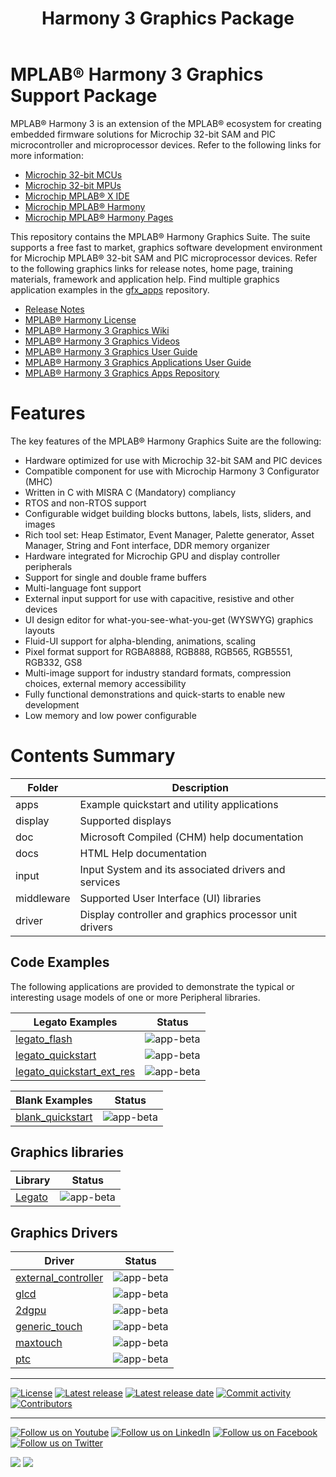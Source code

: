 ﻿---
title: Harmony 3 Graphics Package
nav_order: 1
---
# MPLAB® Harmony 3 Graphics Support Package

MPLAB® Harmony 3 is an extension of the MPLAB® ecosystem for creating
embedded firmware solutions for Microchip 32-bit SAM and PIC microcontroller
and microprocessor devices.  Refer to the following links for more information:
 - [Microchip 32-bit MCUs](https://www.microchip.com/design-centers/32-bit)
 - [Microchip 32-bit MPUs](https://www.microchip.com/design-centers/32-bit-mpus)
 - [Microchip MPLAB® X IDE](https://www.microchip.com/mplab/mplab-x-ide)
 - [Microchip MPLAB® Harmony](https://www.microchip.com/mplab/mplab-harmony)
 - [Microchip MPLAB® Harmony Pages](https://microchip-mplab-harmony.github.io/)

This repository contains the MPLAB® Harmony Graphics Suite.  The
suite supports a free fast to market, graphics software development environment for Microchip MPLAB® 32-bit SAM and PIC microprocessor devices.  Refer to
the following graphics links for release notes, home page, training materials, framework and application help.
Find multiple graphics application examples in the [gfx_apps](https://github.com/Microchip-MPLAB-Harmony/gfx_apps/tree/master/apps) repository.
 - [Release Notes](./release_notes.md)
 - [MPLAB® Harmony License](mplab_harmony_license.md)
 - [MPLAB® Harmony 3 Graphics Wiki](https://github.com/Microchip-MPLAB-Harmony/gfx/wiki)
 - [MPLAB® Harmony 3 Graphics Videos](https://www.youtube.com/playlist?list=PL9B4edd-p2ag5xsIIHhja-caKYY7AKPxe)
 - [MPLAB® Harmony 3 Graphics User Guide](https://microchip-mplab-harmony.github.io/gfx)
 - [MPLAB® Harmony 3 Graphics Applications User Guide](https://microchip-mplab-harmony.github.io/gfx_apps)
 - [MPLAB® Harmony 3 Graphics Apps Repository](api.md)

# Features

The key features of the MPLAB® Harmony Graphics Suite are the following:

- Hardware optimized for use with Microchip 32-bit SAM and PIC devices
- Compatible component for use with Microchip Harmony 3 Configurator (MHC)
- Written in C with MISRA C (Mandatory) compliancy
- RTOS and non-RTOS support
- Configurable widget building blocks buttons, labels, lists, sliders, and images
- Rich tool set: Heap Estimator, Event Manager, Palette generator, Asset Manager, String and Font interface, DDR memory organizer
- Hardware integrated for Microchip GPU and display controller peripherals
- Support for single and double frame buffers
- Multi-language font support
- External input support for use with capacitive, resistive and other devices
- UI design editor for what-you-see-what-you-get (WYSWYG) graphics layouts
- Fluid-UI support for alpha-blending, animations, scaling
- Pixel format support for RGBA8888, RGB888, RGB565, RGB5551, RGB332, GS8
- Multi-image support for industry standard formats, compression choices, external memory accessibility
- Fully functional demonstrations and quick-starts to enable new development
- Low memory and low power configurable


# Contents Summary

| Folder     | Description                                  |
|------------|----------------------------------------------|
| apps       | Example quickstart and utility applications |
| display    | Supported displays |
| doc        | Microsoft Compiled (CHM) help documentation |
| docs       | HTML Help documentation                   |
| input      | Input System and its associated drivers and services |
| middleware | Supported User Interface (UI) libraries |
| driver     | Display controller and graphics processor unit drivers |


## Code Examples

The following applications are provided to demonstrate the typical or interesting usage models of one or more Peripheral libraries.

| Legato Examples | Status |
| --- | :---: |
| [legato_flash](apps/legato_flash/readme.md) | ![app-beta](https://img.shields.io/badge/application-beta-orange?style=plastic) |
| [legato_quickstart](apps/legato_quickstart/readme.md) | ![app-beta](https://img.shields.io/badge/application-beta-orange?style=plastic) |
| [legato_quickstart_ext_res](apps/legato_quickstart_ext_res/readme.md) | ![app-beta](https://img.shields.io/badge/application-beta-orange?style=plastic) |

| Blank Examples | Status |
| --- | :---: |
| [blank_quickstart](apps/blank_quickstart/readme.md) | ![app-beta](https://img.shields.io/badge/application-beta-orange?style=plastic) |

## Graphics libraries

| Library | Status |
| --- | :---: |
| [Legato](middleware/legato/readme.md) | ![app-beta](https://img.shields.io/badge/plib-beta-orange?style=plastic) |

## Graphics Drivers

| Driver | Status |
| --- | :---: |
| [external_controller](middleware/legato/driver/controller/external_controller/readme.md) | ![app-beta](https://img.shields.io/badge/plib-beta-orange?style=plastic) |
| [glcd](middleware/legato/driver/controller/glcd/readme.md) | ![app-beta](https://img.shields.io/badge/plib-beta-orange?style=plastic) |
| [2dgpu](middleware/legato/driver/processor/2dgpu/readme.md) | ![app-beta](https://img.shields.io/badge/plib-beta-orange?style=plastic) |
| [generic_touch](input/driver/touch/generic_touch/readme.md) | ![app-beta](https://img.shields.io/badge/plib-beta-orange?style=plastic) |
| [maxtouch](input/driver/touch/maxtouch/readme.md) | ![app-beta](https://img.shields.io/badge/plib-beta-orange?style=plastic) |
| [ptc](input/driver/touch/ptc/readme.md) | ![app-beta](https://img.shields.io/badge/plib-beta-orange?style=plastic) |

____

[![License](https://img.shields.io/badge/license-Harmony%20license-orange.svg)](https://github.com/Microchip-MPLAB-Harmony/aerospace/blob/master/mplab_harmony_license.md)
[![Latest release](https://img.shields.io/github/release/Microchip-MPLAB-Harmony/aerospace.svg)](https://github.com/Microchip-MPLAB-Harmony/aerospace/releases/latest)
[![Latest release date](https://img.shields.io/github/release-date/Microchip-MPLAB-Harmony/aerospace.svg)](https://github.com/Microchip-MPLAB-Harmony/aerospace/releases/latest)
[![Commit activity](https://img.shields.io/github/commit-activity/y/Microchip-MPLAB-Harmony/aerospace.svg)](https://github.com/Microchip-MPLAB-Harmony/aerospace/graphs/commit-activity)
[![Contributors](https://img.shields.io/github/contributors-anon/Microchip-MPLAB-Harmony/aerospace.svg)]()

____

[![Follow us on Youtube](https://img.shields.io/badge/Youtube-Follow%20us%20on%20Youtube-red.svg)](https://www.youtube.com/user/MicrochipTechnology)
[![Follow us on LinkedIn](https://img.shields.io/badge/LinkedIn-Follow%20us%20on%20LinkedIn-blue.svg)](https://www.linkedin.com/company/microchip-technology)
[![Follow us on Facebook](https://img.shields.io/badge/Facebook-Follow%20us%20on%20Facebook-blue.svg)](https://www.facebook.com/microchiptechnology/)
[![Follow us on Twitter](https://img.shields.io/twitter/follow/MicrochipTech.svg?style=social)](https://twitter.com/MicrochipTech)

[![](https://img.shields.io/github/stars/Microchip-MPLAB-Harmony/aerospace.svg?style=social)]()
[![](https://img.shields.io/github/watchers/Microchip-MPLAB-Harmony/aerospace.svg?style=social)]()
